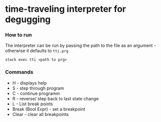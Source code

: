 # time-traveling interpreter for degugging

### How to run 
The interpreter can be run by passing the path to the file as an argument - otherwise it defaults to `tti.prg`
```
stack exec tti <path to prg>
```

### Commands

* H  - displays help 
* S  - step through program 
* C  - continue programm 
* R  - reverse/ step back to last state change
* L  - List break points
* Break (Bool Expr) - set a breakpoint 
* Clear - clear all breakpoints
